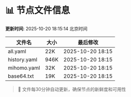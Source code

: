 # 📊 节点文件信息

**更新时间**: 2025-10-20 18:15:14 北京时间

| 文件名 | 大小 | 最后修改 |
|--------|------|----------|
| all.yaml | 22K | 2025-10-20 18:15 |
| history.yaml | 946K | 2025-10-20 18:15 |
| mihomo.yaml | 32K | 2025-10-20 18:15 |
| base64.txt | 19K | 2025-10-20 18:15 |

> 🔄 文件每30分钟自动更新，确保节点的新鲜度和可用性
